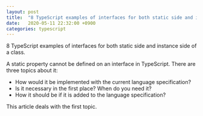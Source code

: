 ```yaml
---
layout: post
title:  "8 TypeScript examples of interfaces for both static side and instance side of a class"
date:   2020-05-11 22:32:00 +0900
categories: typescript
---
```

8 TypeScript examples of interfaces for both static side and instance side of a class.

A static property cannot be defined on an interface in TypeScript. There are three topics about it:

- How would it be implemented with the current language specification?
- Is it necessary in the first place? When do you need it?
- How it should be if it is added to the language specification?

This article deals with the first topic.

<script src="https://gist-it.appspot.com/https://github.com/canal874/shibungi-tstest-interface-for-static/raw/master/statictest01.ts?slice=5:"></script>

<script src="https://gist-it.appspot.com/https://github.com/canal874/shibungi-tstest-interface-for-static/raw/master/statictest02.ts?slice=5:"></script>

<script src="https://gist-it.appspot.com/https://github.com/canal874/shibungi-tstest-interface-for-static/raw/master/statictest03.ts?slice=5:"></script>

<script src="https://gist-it.appspot.com/https://github.com/canal874/shibungi-tstest-interface-for-static/raw/master/statictest04.ts?slice=5:"></script>

<script src="https://gist-it.appspot.com/https://github.com/canal874/shibungi-tstest-interface-for-static/raw/master/statictest05.ts?slice=5:"></script>

<script src="https://gist-it.appspot.com/https://github.com/canal874/shibungi-tstest-interface-for-static/raw/master/statictest06.ts?slice=5:"></script>

<script src="https://gist-it.appspot.com/https://github.com/canal874/shibungi-tstest-interface-for-static/raw/master/statictest07.ts?slice=5:"></script>

<script src="https://gist-it.appspot.com/https://github.com/canal874/shibungi-tstest-interface-for-static/raw/master/statictest08.ts?slice=5:"></script>
